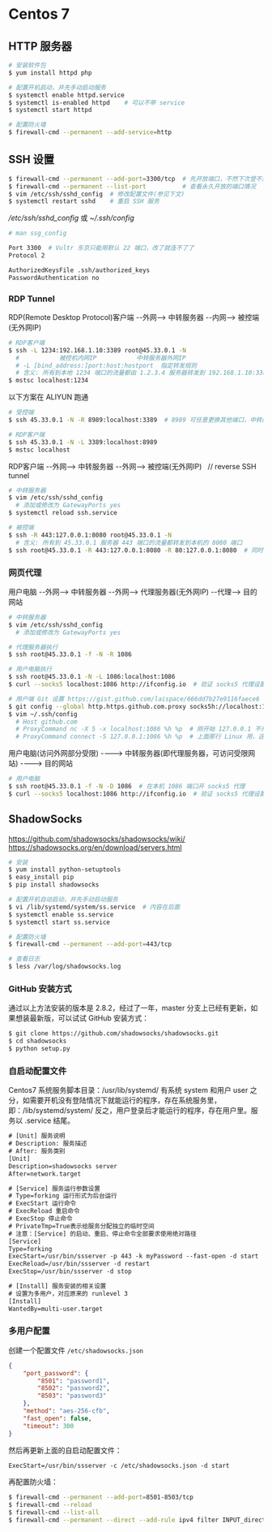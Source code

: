 # Centos 7


## HTTP 服务器

```bash
# 安装软件包
$ yum install httpd php

# 配置开机启动，并先手动启动服务
$ systemctl enable httpd.service
$ systemctl is-enabled httpd    # 可以不带 service
$ systemctl start httpd

# 配置防火墙
$ firewall-cmd --permanent --add-service=http
```


## SSH 设置

```bash
$ firewall-cmd --permanent --add-port=3300/tcp  # 先开放端口，不然下次登不进去了
$ firewall-cmd --permanent --list-port          # 查看永久开放的端口情况
$ vim /etc/ssh/sshd_config  # 修改配置文件(参见下文)
$ systemctl restart sshd    # 重启 SSH 服务
```

*/etc/ssh/sshd_config* 或 *~/.ssh/config*

```bash
# man ssg_config

Port 3300  # Vultr 东京只能用默认 22 端口，改了就连不了了
Protocol 2

AuthorizedKeysFile .ssh/authorized_keys
PasswordAuthentication no
```

### RDP Tunnel

RDP(Remote Desktop Protocol)客户端 --外网--> 中转服务器 --内网--> 被控端(无外网IP)

```bash
# RDP客户端
$ ssh -L 1234:192.168.1.10:3389 root@45.33.0.1 -N
  #           被控机内网IP           中转服务器外网IP
  # -L [bind_address:]port:host:hostport  指定转发规则
  # 含义: 所有到本地 1234 端口的流量都由 1.2.3.4 服务器转发到 192.168.1.10:3389
$ mstsc localhost:1234
```

以下方案在 ALIYUN 跑通

```bash
# 受控端
$ ssh 45.33.0.1 -N -R 8989:localhost:3389  # 8989 可任意更换其他端口，中转服务器内部中转用

# RDP客户端
$ ssh 45.33.0.1 -N -L 3389:localhost:8989
$ mstsc localhost
```

RDP客户端 --外网--> 中转服务器 --外网--> 被控端(无外网IP) &nbsp; // reverse SSH tunnel

```bash
# 中转服务器
$ vim /etc/ssh/sshd_config
  # 添加或修改为 GatewayPorts yes
$ systemctl reload ssh.service

# 被控端
$ ssh -R 443:127.0.0.1:8080 root@45.33.0.1 -N
  # 含义: 所有到 45.33.0.1 服务器 443 端口的流量都转发到本机的 8080 端口
$ ssh root@45.33.0.1 -R 443:127.0.0.1:8080 -R 80:127.0.0.1:8080  # 同时转发多个端口
```

### 网页代理

用户电脑 --外网--> 中转服务器 --外网--> 代理服务器(无外网IP) --代理--> 目的网站

```bash
# 中转服务器
$ vim /etc/ssh/sshd_config
  # 添加或修改为 GatewayPorts yes

# 代理服务器执行
$ ssh root@45.33.0.1 -f -N -R 1086

# 用户电脑执行
$ ssh root@45.33.0.1 -N -L 1086:localhost:1086
$ curl --socks5 localhost:1086 http://ifconfig.io  # 验证 socks5 代理设置

# 用户端 Git 设置 https://gist.github.com/laispace/666dd7b27e9116faece6
$ git config --global http.https.github.com.proxy socks5h://localhost:1086  # http://
$ vim ~/.ssh/config                                                         # ssh://
  # Host github.com
  # ProxyCommand nc -X 5 -x localhost:1086 %h %p  # 刚开始 127.0.0.1 不来换成 localhost 好了
  # ProxyCommand connect -S 127.0.0.1:1086 %h %p  # 上面那行 Linux 用，这行在 Windows 下用
```

用户电脑(访问外网部分受限) ----> 中转服务器(即代理服务器，可访问受限网站) ----> 目的网站

```bash
# 用户电脑
$ ssh root@45.33.0.1 -f -N -D 1086  # 在本机 1086 端口开 socks5 代理
$ curl --socks5 localhost:1086 http://ifconfig.io  # 验证 socks5 代理设置
```


## ShadowSocks

https://github.com/shadowsocks/shadowsocks/wiki/  
https://shadowsocks.org/en/download/servers.html

```bash
# 安装
$ yum install python-setuptools
$ easy_install pip
$ pip install shadowsocks

# 配置开机自动启动，并先手动启动服务
$ vi /lib/systemd/system/ss.service  # 内容在后面
$ systemctl enable ss.service
$ systemctl start ss.service

# 配置防火墙
$ firewall-cmd --permanent --add-port=443/tcp

# 查看日志
$ less /var/log/shadowsocks.log
```

### GitHub 安装方式

通过以上方法安装的版本是 2.8.2，经过了一年，master 分支上已经有更新，如果想装最新版，可以试试 GitHub 安装方式：

```bash
$ git clone https://github.com/shadowsocks/shadowsocks.git
$ cd shadowsocks
$ python setup.py
```

### 自启动配置文件

Centos7 系统服务脚本目录：/usr/lib/systemd/ 有系统 system 和用户 user 之分，如需要开机没有登陆情况下就能运行的程序，存在系统服务里，即：/lib/systemd/system/ 反之，用户登录后才能运行的程序，存在用户里。服务以 .service 结尾。

```txt
# [Unit] 服务说明
# Description: 服务描述
# After: 服务类别
[Unit]
Description=shadowsocks server
After=network.target

# [Service] 服务运行参数设置
# Type=forking 运行形式为后台运行
# ExecStart 运行命令
# ExecReload 重启命令
# ExecStop 停止命令
# PrivateTmp=True表示给服务分配独立的临时空间
# 注意：[Service] 的启动、重启、停止命令全部要求使用绝对路径
[Service]
Type=forking
ExecStart=/usr/bin/ssserver -p 443 -k myPassword --fast-open -d start
ExecReload=/usr/bin/ssserver -d restart
ExecStop=/usr/bin/ssserver -d stop

# [Install] 服务安装的相关设置
# 设置为多用户，对应原来的 runlevel 3
[Install]
WantedBy=multi-user.target
```

### 多用户配置

创建一个配置文件 `/etc/shadowsocks.json`

```json
{
    "port_password": {
        "8501": "password1",
        "8502": "password2",
        "8503": "password3"
    },
    "method": "aes-256-cfb",
    "fast_open": false,
    "timeout": 300
}
```

然后再更新上面的自启动配置文件：

```txt
ExecStart=/usr/bin/ssserver -c /etc/shadowsocks.json -d start
```

再配置防火墙：

```bash
$ firewall-cmd --permanent --add-port=8501-8503/tcp
$ firewall-cmd --reload
$ firewall-cmd --list-all
$ firewall-cmd --permanent --direct --add-rule ipv4 filter INPUT_direct 1 -p tcp --dport 22 -m state --state NEW -m recent --update --seconds 30 --hitcount 4 -j REJECT --reject-with tcp-reset
```


